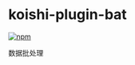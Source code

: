# koishi-plugin-bat

[![npm](https://img.shields.io/npm/v/koishi-plugin-bat?style=flat-square)](https://www.npmjs.com/package/koishi-plugin-bat)

数据批处理
